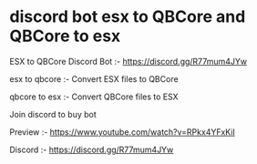 # discord bot esx to QBCore and QBCore to esx
ESX to QBCore Discord Bot :- https://discord.gg/R77mum4JYw

 esx to qbcore :- Convert ESX files to QBCore




 qbcore to esx :- Convert QBCore files to ESX

Join discord to buy bot

Preview :- https://www.youtube.com/watch?v=RPkx4YFxKiI

Discord :- https://discord.gg/R77mum4JYw
